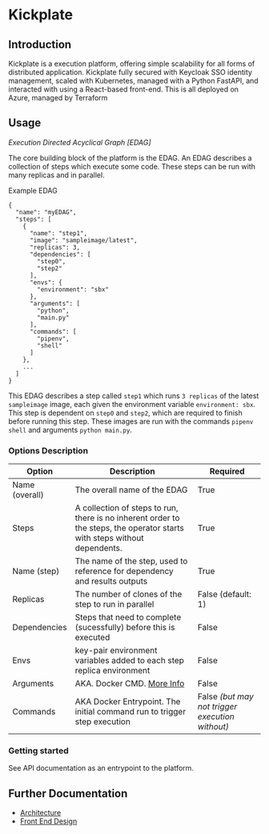 # Kickplate
## Introduction
Kickplate is a execution platform, offering simple scalability for all forms of distributed application. Kickplate fully secured with Keycloak SSO identity management, scaled with Kubernetes, managed with a Python FastAPI, and interacted with using a React-based front-end. This is all deployed on Azure, managed by Terraform


## Usage
*Execution Directed Acyclical Graph [EDAG]*

The core building block of the platform is the EDAG. An EDAG describes a collection of steps which execute some code. These steps can be run with many replicas and in parallel.

Example EDAG
```
{
  "name": "myEDAG",
  "steps": [
    {
      "name": "step1",
      "image": "sampleimage/latest",
      "replicas": 3,
      "dependencies": [
        "step0",
        "step2"
      ],
      "envs": {
        "environment": "sbx"
      },
      "arguments": [
        "python",
        "main.py"
      ],
      "commands": [
        "pipenv",
        "shell"
      ]
    },
    ...
  ]
}
```
This EDAG describes a step called `step1` which runs `3 replicas` of the latest `sampleimage` image, each given the environment variable `environment: sbx`. This step is dependent on `step0` and `step2`, which are required to finish before running this step. These images are run with the commands `pipenv shell` and arguments `python main.py`.
### Options Description

| Option | Description | Required |
|----|----| --- |
| Name (overall)| The overall name of the EDAG | True
| Steps | A collection of steps to run, there is no inherent order to the steps, the operator starts with steps without dependents. | True
| Name (step) | The name of the step, used to reference for dependency and results outputs| True
| Replicas | The number of clones of the step to run in parallel | False (default: 1)
| Dependencies | Steps that need to complete (sucessfully) before this is executed | False |
| Envs | key-pair environment variables added to each step replica environment | False |
| Arguments | AKA. Docker CMD. [More Info](https://kubernetes.io/docs/tasks/inject-data-application/define-command-argument-container/) | False |
| Commands | AKA Docker Entrypoint. The initial command run to trigger step execution | False *(but may not trigger execution without)*  |

### Getting started
See API documentation as an entrypoint to the platform.

## Further Documentation
- [Architecture](./docs/architecture.md)
- [Front End Design](./docs/dashboard-design.md)

